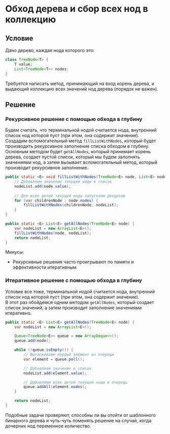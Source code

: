 # Обход дерева и сбор всех нод в коллекцию

## Условие

Дано дерево, каждая нода которого это:

```java
class TreeNode<T> {
    T value;
    List<TreeNode<T>> nodes;
}
```

Требуется написать метод, принимающий на вход корень дерева, и выдающий коллекцию всех значений нод дерева (порядок не важен).

## Решение

### Рекурсивное решение с помощью обхода в глубину

Будем считать, что терминальной нодой считается нода, внутренний список нод которой пуст (при этом, она содержит значение).\
Создадим вспомогательный метод `fillListWithNodes`, который будет производить рекурсивное заполнение списка обходом в глубину.\
Основным методом будет `getAllNodes`, который принимает корень дерева, создает пустой список, который мы будем заполнять значениями нод, а затем вызывает вспомогательный метод, который производит рекурсивное заполнение.

```java
public static <E> void fillListWithNodes(TreeNode<E> node, List<E> nodeList) {
    // Добавляем значение текущей ноды в список
    nodeList.add(node.value);    
    
    // Для всех детей текущей ноды запускаем рекурсию
    for (var childrenNode : node.nodes) {
        fillListWithNodes(childrenNode, nodeList);
    }
}

public static <E> List<E> getAllNodes(TreeNode<E> node) {
    var nodeList = new ArrayList<E>();
    fillListWithNodes(node, nodeList);
    return nodeList;
}
```

Минусы:

* Рекурсивные решения часто проигрывают по памяти и эффективности итеративным

### Итеративное решение с помощью обхода в глубину

Условие все тоже, терминальной нодой считается нода, внутренний список нод которой пуст (при этом, она содержит значение).\
В этот раз обойдемся одним методом `getAllNodes`, который создает список значений, а затем производит заполнение значениями итеративно.

```java
public static <E> List<E> getAllNodes(TreeNode<E> node) {
    var nodeList = new ArrayList<E>();

    Queue<TreeNode<E>> queue = new ArrayDeque<>();
    queue.add(node);

    while (!queue.isEmpty()) {
        // Вытаскиваем первый элемент из очереди
        var element = queue.poll();

        // Добавляем значение в список
        nodeList.add(element.value);

        // Добавляем всех детей текущей ноды в очередь
        queue.addAll(element.nodes);
    }

    return nodeList;
}
```

Подобные задачи проверяют, способны ли вы отойти от шаблонного бинарного дерева и чуть-чуть поменять решение на случай, когда дочерних нод переменное количество.
